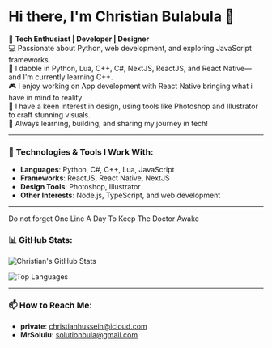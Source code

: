 # Hi there, I'm Christian Bulabula 👋

🌟 **Tech Enthusiast | Developer | Designer**  
💻 Passionate about Python, web development, and exploring JavaScript frameworks.  
🧪 I dabble in Python, Lua, C++, C#, NextJS, ReactJS, and React Native—and I'm currently learning C++.  
🎮 I enjoy working on App development with React Native bringing what i have in mind to reality  
🎨 I have a keen interest in design, using tools like Photoshop and Illustrator to craft stunning visuals.  
🚀 Always learning, building, and sharing my journey in tech!

---

### 🔧 **Technologies & Tools I Work With**:
- **Languages**: Python, C#, C++, Lua, JavaScript
- **Frameworks**: ReactJS, React Native, NextJS
- **Design Tools**: Photoshop, Illustrator
- **Other Interests**: Node.js, TypeScript, and web development

---
Do not forget One Line A Day To Keep The Doctor Awake

### 📊 **GitHub Stats**:
![Christian's GitHub Stats](https://github-readme-stats.vercel.app/api?username=MrSolution07&show_icons=true&theme=radical)

![Top Languages](https://github-readme-stats.vercel.app/api/top-langs/?username=MrSolution07&layout=compact&theme=radical)

---

### 📫 **How to Reach Me**:
- **private**: [christianhussein@icloud.com](mailto:christianhussein@icloud.com)  
- **MrSolulu**: [solutionbula@gmail.com](mailto:solutionbula@gmail.com)  
